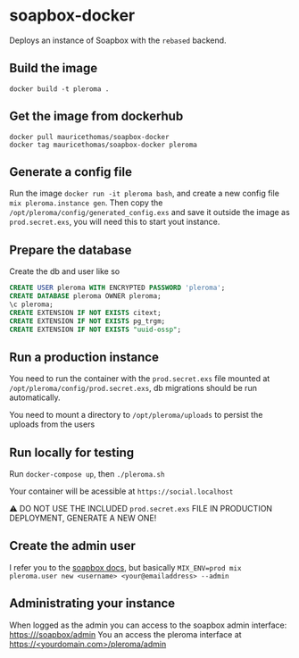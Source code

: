 # soapbox-docker

Deploys an instance of Soapbox with the `rebased` backend.

## Build the image

`docker build -t pleroma .`

## Get the image from dockerhub
```
docker pull mauricethomas/soapbox-docker
docker tag mauricethomas/soapbox-docker pleroma
```

## Generate a config file

Run the image `docker run -it pleroma bash`, and create a new config file `mix pleroma.instance gen`. Then copy the `/opt/pleroma/config/generated_config.exs` and save it outside the image as `prod.secret.exs`, you will need this to start yout instance.

## Prepare the database

Create the db and user like so

```sql
CREATE USER pleroma WITH ENCRYPTED PASSWORD 'pleroma';
CREATE DATABASE pleroma OWNER pleroma;
\c pleroma;
CREATE EXTENSION IF NOT EXISTS citext;
CREATE EXTENSION IF NOT EXISTS pg_trgm;
CREATE EXTENSION IF NOT EXISTS "uuid-ossp";
```

## Run a production instance

You need to run the container with the `prod.secret.exs` file mounted at `/opt/pleroma/config/prod.secret.exs`, db migrations should be run automatically.

You need to mount a directory to `/opt/pleroma/uploads` to persist the uploads from the users

## Run locally for testing

Run `docker-compose up`, then `./pleroma.sh`

Your container will be acessible at `https://social.localhost`

:warning: DO NOT USE THE INCLUDED `prod.secret.exs` FILE IN PRODUCTION DEPLOYMENT, GENERATE A NEW ONE!

## Create the admin user

I refer you to the [soapbox docs](https://soapbox.pub/install/), but basically
`MIX_ENV=prod mix pleroma.user new <username> <your@emailaddress> --admin`

## Administrating your instance

When logged as the admin you can access to the soapbox admin interface: [https://<yourdomain>/soapbox/admin](https://social.localhost/soapbox/admin)
You an access the pleroma interface at [https://<yourdomain.com>/pleroma/admin](https://social.localhost/pleroma/admin)
